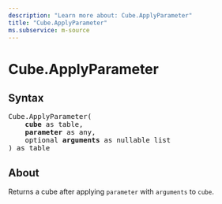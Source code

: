 ```yaml
---
description: "Learn more about: Cube.ApplyParameter"
title: "Cube.ApplyParameter"
ms.subservice: m-source
---
```

# Cube.ApplyParameter

## Syntax

<pre>
Cube.ApplyParameter(
    <b>cube</b> as table,
    <b>parameter</b> as any,
    optional <b>arguments</b> as nullable list
) as table
</pre>

## About

Returns a cube after applying `parameter` with `arguments` to `cube`.
